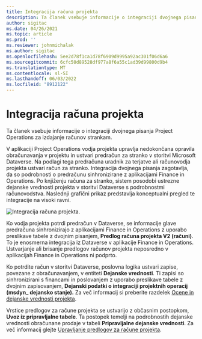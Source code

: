 ```yaml
---
title: Integracija računa projekta
description: Ta članek vsebuje informacije o integraciji dvojnega pisanja Project Operations za izdajanje računov strankam.
author: sigitac
ms.date: 04/26/2021
ms.topic: article
ms.prod: ''
ms.reviewer: johnmichalak
ms.author: sigitac
ms.openlocfilehash: 5ee2d78f1ca1d78f6909d9995a92ac301f06d6a6
ms.sourcegitcommit: 6cfc50d89528df977a8f6a55c1ad39d99800d9b4
ms.translationtype: MT
ms.contentlocale: sl-SI
ms.lasthandoff: 06/03/2022
ms.locfileid: "8912122"
---
```

# <a name="project-invoice-integration"></a>Integracija računa projekta

Ta članek vsebuje informacije o integraciji dvojnega pisanja Project Operations za izdajanje računov strankam.

V aplikaciji Project Operations vodja projekta upravlja nedokončana opravila obračunavanja v projektu in ustvari predračun za stranko v storitvi Microsoft Dataverse. Na podlagi tega predračuna uradnik za terjatve ali računovodja projekta ustvari račun za stranko. Integracija dvojnega pisanja zagotavlja, da so podrobnosti o predračunu sinhronizirane z aplikacijami Finance in Operations. Po knjiženju računa za stranko, sistem posodobi ustrezne dejanske vrednosti projekta v storitvi Dataverse s podrobnostmi računovodstva. Naslednji grafični prikaz predstavlja konceptualni pregled te integracije na visoki ravni.

   ![Integracija računa projekta.](./media/DW5Invoicing.png)

Ko vodja projekta potrdi predračun v Dataverse, se informacije glave predračuna sinhronizirajo z aplikacijami Finance in Operations z uporabo preslikave tabele z dvojnim pisanjem, **Predlog računa projekta V2 (računi)**. To je enosmerna integracija iz Dataverse v aplikacije Finance in Operations. Ustvarjanje ali brisanje predlogov računov projekta neposredno v aplikacijah Finance in Operations ni podprto.

Ko potrdite račun v storitvi Dataverse, poslovna logika ustvari zapise, povezane z obračunavanjem, v entiteti **Dejanske vrednosti**. Ti zapisi so sinhronizirani s financami in poslovanjem z uporabo preslikave tabele z dvojnim zapisovanjem, **Dejanski podatki o integraciji projektnih operacij (msdyn\_ dejansko stanje).** Za več informacij si preberite razdelek [Ocene in dejanske vrednosti projekta](resource-dual-write-estimates-actuals.md). 

Vrstice predlogov za račune projekta se ustvarijo z občasnim postopkom, **Uvoz iz pripravljalne tabele**. Ta postopek temelji na podrobnostih dejanske vrednosti obračunane prodaje v tabeli **Pripravljalne dejanske vrednosti**. Za več informacij glejte [Upravljanje predlogov za račune projekta](../invoicing/format-update-project-invoice-proposals.md#create-project-invoice-proposals). 
